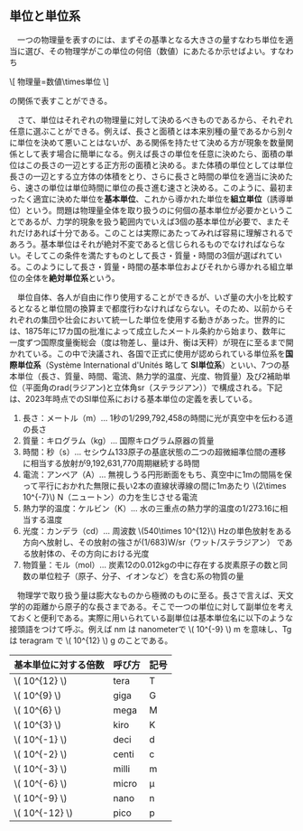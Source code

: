 
## 単位と単位系

　一つの物理量を表すのには、まずその基準となる大きさの量すなわち単位を適当に選び、その物理学がこの単位の何倍（数値）にあたるか示せばよい。すなわち

\\[ 物理量=数値\times単位 \\]

の関係で表すことができる。

　さて、単位はそれぞれの物理量に対して決めるべきものであるから、それぞれ任意に選ぶことができる。例えば、長さと面積とは本来別種の量であるから別々に単位を決めて悪いことはないが、ある関係を持たせて決める方が現象を数量関係として表す場合に簡単になる。例えば長さの単位を任意に決めたら、面積の単位はこの長さの一辺とする正方形の面積と決める。また体積の単位としては単位長さの一辺とする立方体の体積をとり、さらに長さと時間の単位を適当に決めたら、速さの単位は単位時間に単位の長さ進む速さと決める。このように、最初まったく適宜に決めた単位を**基本単位**、これから導かれた単位を**組立単位**（誘導単位）という。問題は物理量全体を取り扱うのに何個の基本単位が必要かということであるが、力学的現象を扱う範囲内でいえば3個の基本単位が必要で、またそれだけあれば十分である。このことは実際にあたってみれば容易に理解されるであろう。基本単位はそれが絶対不変であると信じられるものでなければならない。そしてこの条件を満たすものとして長さ・質量・時間の3個が選ばれている。このようにして長さ・質量・時間の基本単位およびそれから導かれる組立単位の全体を**絶対単位系**という。

　単位自体、各人が自由に作り使用することができるが、いざ量の大小を比較するとなると単位間の換算まで都度行わなければならない。そのため、以前からそれぞれの集団や壮会において統一した単位を使用する動きがあった。世界的には、1875年に17カ国の批准によって成立したメートル条約から始まり、数年に一度ずつ国際度量衡総会（度は物差し、量は升、衡は天秤）が現在に至るまで開かれている。この中で決議され、各国で正式に使用が認められている単位系を**国際単位系**（Système International d'Unités 略して **SI単位系**）といい、7つの基本単位（長さ、質量、時間、電流、熱力学的温度、光度、物質量）及び2補助単位（平面角のrad(ラジアン)と立体角sr（ステラジアン））で構成される。下記は、2023年時点でのSI単位系における基本単位の定義を表している。

1. 長さ：メートル（m）…
    1秒の1/299,792,458の時間に光が真空中を伝わる道の長さ
1. 質量：キログラム（kg）…
    国際キログラム原器の質量
1. 時間：秒（s）…
    セシウム133原子の基底状態の二つの超微細準位間の遷移に相当する放射が9,192,631,770周期継続する時間
1. 電流：アンペア（A）…
    無視しうる円形断面をもち、真空中に1mの間隔を保って平行におかれた無限に長い2本の直線状導線の間に1mあたり \\(2\times 10^{-7}\\) N（ニュートン）の力を生じさせる電流
1. 熱力学的温度：ケルビン（K）…
    水の三重点の熱力学的温度の1/273.16に相当する温度
1. 光度：カンデラ（cd）…
    周波数 \\(540\times 10^{12}\\) Hzの単色放射をある方向へ放射し、その放射の強さが(1/683)W/sr（ワット/ステラジアン） である放射体の、その方向における光度
1. 物質量：モル（mol）…
    炭素12の0.012kgの中に存在する炭素原子の数と同数の単位粒子（原子、分子、イオンなど）を含む系の物質の量
    
 　物理学で取り扱う量は膨大なものから極微のものに至る。長さで言えば、天文学的の距離から原子的な長さまである。そこで一つの単位に対して副単位を考えておくと便利である。実際に用いられている副単位は基本単位名に以下のような接頭語をつけて呼ぶ。例えば nm は nanometerで \\( 10^{-9} \\) m を意味し、Tg は teragram で \\( 10^{12} \\) g のことである。

|基本単位に対する倍数|呼び方|記号|
|-|-|-|
|\\(  10^{12} \\)|tera|T|
|\\( 10^{9} \\)|giga|G|
|\\( 10^{6} \\)|mega|M|
|\\( 10^{3} \\)|kiro|K|
|\\( 10^{-1} \\)|deci|d|
|\\( 10^{-2} \\)|centi|c|
|\\( 10^{-3} \\)|milli|m|
|\\( 10^{-6} \\)|micro|μ|
|\\( 10^{-9} \\)|nano|n|
|\\( 10^{-12} \\)|pico|p|
